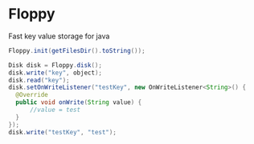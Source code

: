 # Floppy
Fast key value storage for java

```java
Floppy.init(getFilesDir().toString());

Disk disk = Floppy.disk();
disk.write("key", object);
disk.read("key");
disk.setOnWriteListener("testKey", new OnWriteListener<String>() {
  @Override
  public void onWrite(String value) {
      //value = test
  }
});
disk.write("testKey", "test");
```
